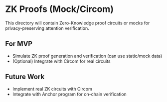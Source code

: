 # ZK Proofs (Mock/Circom)

This directory will contain Zero-Knowledge proof circuits or mocks for privacy-preserving attention verification.

## For MVP
- Simulate ZK proof generation and verification (can use static/mock data)
- (Optional) Integrate with Circom for real circuits

## Future Work
- Implement real ZK circuits with Circom
- Integrate with Anchor program for on-chain verification
